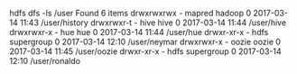 hdfs dfs -ls /user
Found 6 items
drwxrwxrwx   - mapred hadoop              0 2017-03-14 11:43 /user/history
drwxrwxr-t   - hive   hive                0 2017-03-14 11:44 /user/hive
drwxrwxr-x   - hue    hue                 0 2017-03-14 11:44 /user/hue
drwxr-xr-x   - hdfs   supergroup          0 2017-03-14 12:10 /user/neymar
drwxrwxr-x   - oozie  oozie               0 2017-03-14 11:45 /user/oozie
drwxr-xr-x   - hdfs   supergroup          0 2017-03-14 12:10 /user/ronaldo





